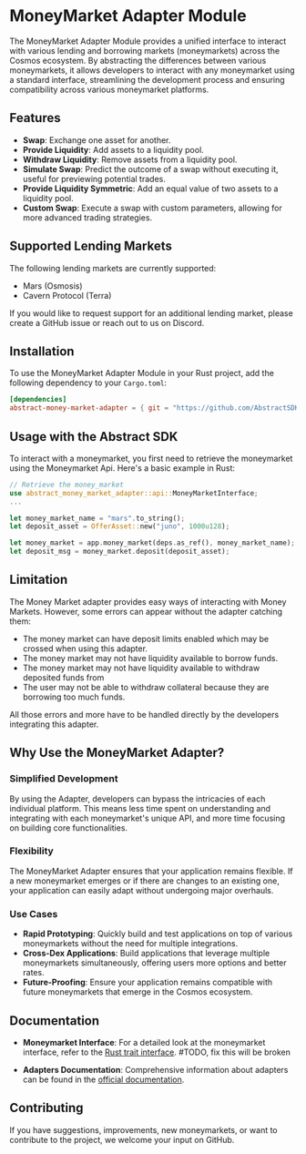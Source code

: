 # MoneyMarket Adapter Module

The MoneyMarket Adapter Module provides a unified interface to interact with various lending and borrowing markets (moneymarkets) across the Cosmos ecosystem. By abstracting the differences between various moneymarkets, it allows developers to interact with any moneymarket using a standard interface, streamlining the development process and ensuring compatibility across various moneymarket platforms.

## Features

- **Swap**: Exchange one asset for another.
- **Provide Liquidity**: Add assets to a liquidity pool.
- **Withdraw Liquidity**: Remove assets from a liquidity pool.
- **Simulate Swap**: Predict the outcome of a swap without executing it, useful for previewing potential trades.
- **Provide Liquidity Symmetric**: Add an equal value of two assets to a liquidity pool.
- **Custom Swap**: Execute a swap with custom parameters, allowing for more advanced trading strategies.

## Supported Lending Markets

The following lending markets are currently supported:

- Mars (Osmosis)
- Cavern Protocol (Terra)

If you would like to request support for an additional lending market, please create a GitHub issue or reach out to us on Discord.

## Installation

To use the MoneyMarket Adapter Module in your Rust project, add the following dependency to your `Cargo.toml`:

```toml
[dependencies]
abstract-money-market-adapter = { git = "https://github.com/AbstractSDK/abstract.git", tag="v0.21.1", default-features = false }
```

## Usage with the Abstract SDK

To interact with a moneymarket, you first need to retrieve the moneymarket using the Moneymarket Api. Here's a basic example in Rust:

```rust
// Retrieve the money_market
use abstract_money_market_adapter::api::MoneyMarketInterface;
...

let money_market_name = "mars".to_string();
let deposit_asset = OfferAsset::new("juno", 1000u128);

let money_market = app.money_market(deps.as_ref(), money_market_name);
let deposit_msg = money_market.deposit(deposit_asset);
```

## Limitation

The Money Market adapter provides easy ways of interacting with Money Markets. However, some errors can appear without the adapter catching them:

- The money market can have deposit limits enabled which may be crossed when using this adapter.
- The money market may not have liquidity available to borrow funds.
- The money market may not have liquidity available to withdraw deposited funds from
- The user may not be able to withdraw collateral because they are borrowing too much funds.

All those errors and more have to be handled directly by the developers integrating this adapter.

## Why Use the MoneyMarket Adapter?

### Simplified Development

By using the Adapter, developers can bypass the intricacies of each individual platform. This means less time spent on understanding and integrating with each moneymarket's unique API, and more time focusing on building core functionalities.

### Flexibility

The MoneyMarket Adapter ensures that your application remains flexible. If a new moneymarket emerges or if there are changes to an existing one, your application can easily adapt without undergoing major overhauls.

### Use Cases

- **Rapid Prototyping**: Quickly build and test applications on top of various moneymarkets without the need for multiple integrations.
- **Cross-Dex Applications**: Build applications that leverage multiple moneymarkets simultaneously, offering users more options and better rates.
- **Future-Proofing**: Ensure your application remains compatible with future moneymarkets that emerge in the Cosmos ecosystem.

## Documentation

- **Moneymarket Interface**: For a detailed look at the moneymarket interface, refer to the [Rust trait interface](https://github.com/AbstractSDK/abstract/tree/main/modules/contracts/adapters/moneymarket/src/api.rs#L43). #TODO, fix this will be broken

- **Adapters Documentation**: Comprehensive information about adapters can be found in the [official documentation](https://docs.abstract.money/3_framework/7_module_types.html#adapters).

## Contributing

If you have suggestions, improvements, new moneymarkets, or want to contribute to the project, we welcome your input on GitHub.
